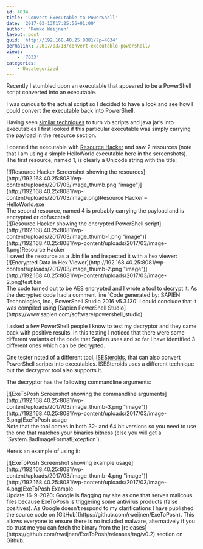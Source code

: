 ```yaml
---
id: 4034
title: 'Convert Executable to PowerShell'
date: '2017-03-13T17:25:56+01:00'
author: 'Remko Weijnen'
layout: post
guid: 'http://192.168.40.25:8081/?p=4034'
permalink: /2017/03/13/convert-executable-powershell/
views:
    - '7033'
categories:
    - Uncategorized
---
```


Recently I stumbled upon an executable that appeared to be a PowerShell script converted into an executable.

I was curious to the actual script so I decided to have a look and see how I could convert the executable back into PowerShell.

Having seen [similar techniques](http://reverseengineering.stackexchange.com/questions/34/checking-if-an-exe-is-actually-a-jar-wrapped-in-an-exe/54#54) to turn vb scripts and java jar’s into executables I first looked if this particular executable was simply carrying the payload in the resource section.

I opened the executable with [Resource Hacker](http://www.angusj.com/resourcehacker/) and saw 2 resources (note that I am using a simple HelloWorld executable here in the screenshots). The first resource, named 1, is clearly a Unicode string with the title:

<div class="wp-caption alignnone" style="width: 435px">[![Resource Hacker Screenshot showing the resources](http://192.168.40.25:8081/wp-content/uploads/2017/03/image_thumb.png "image")](http://192.168.40.25:8081/wp-content/uploads/2017/03/image.png)Resource Hacker – HelloWorld.exe

</div>The second resource, named 4 is probably carrying the payload and is encrypted or obfuscated:

<div class="wp-caption alignnone" style="width: 435px">[![Resource Hacker showing the encrypted PowerShell script](http://192.168.40.25:8081/wp-content/uploads/2017/03/image_thumb-1.png "image")](http://192.168.40.25:8081/wp-content/uploads/2017/03/image-1.png)Resource Hacker

</div>I saved the resource as a .bin file and inspected it with a hex viewer:

<div class="wp-caption alignnone" style="width: 437px">[![Encrypted Data in Hex Viewer](http://192.168.40.25:8081/wp-content/uploads/2017/03/image_thumb-2.png "image")](http://192.168.40.25:8081/wp-content/uploads/2017/03/image-2.png)test.bin

</div>The code turned out to be AES encrypted and I wrote a tool to decrypt it. As the decrypted code had a comment line `Code generated by: SAPIEN Technologies, Inc., PowerShell Studio 2016 v5.3.130` I could conclude that it was compiled using [Sapien PowerShell Studio](https://www.sapien.com/software/powershell_studio).

I asked a few PowerShell people I know to test my decryptor and they came back with positive results. In this testing I noticed that there were some different variants of the code that Sapien uses and so far I have identified 3 different ones which can be decrypted.

One tester noted of a different tool, [ISESteroids](http://www.powertheshell.com/isesteroids/), that can also convert PowerShell scripts into executables. ISESteroids uses a different technique but the decryptor tool also supports it.

The decryptor has the following commandline arguments:

<div class="wp-caption alignnone" style="width: 425px">[![ExeToPosh Screenshot showing the commandline arguments](http://192.168.40.25:8081/wp-content/uploads/2017/03/image_thumb-3.png "image")](http://192.168.40.25:8081/wp-content/uploads/2017/03/image-3.png)ExeToPosh usage

</div>Note that the tool comes in both 32- and 64 bit versions so you need to use the one that matches your binaries bitness (else you will get a `System.BadImageFormatException`).

Here’s an example of using it:

<div class="wp-caption alignnone" style="width: 425px">[![ExeToPosh Screenshot showing example usage](http://192.168.40.25:8081/wp-content/uploads/2017/03/image_thumb-4.png "image")](http://192.168.40.25:8081/wp-content/uploads/2017/03/image-4.png)ExeToPosh Example

</div>Update 16-9-2020: Google is flagging my site as one that serves malicous files because ExeToPosh is triggering some antivirus products (false positives). As Google doesn’t respond to my clarifications I have published the source code on [GitHub](https://github.com/rweijnen/ExeToPosh). This allows everyone to ensure there is no included malware, alternatively if you do trust me you can fetch the binary from the [releases](https://github.com/rweijnen/ExeToPosh/releases/tag/v0.2) section on Github.